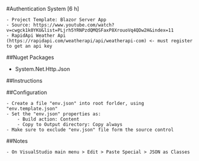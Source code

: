 ﻿#Authentication System [6 h]

	- Project Template: Blazor Server App
	- Source: https://www.youtube.com/watch?v=cwgck1k0YKU&list=PLjrh5YRNPzdQMQSFaxP8XrouoVq4QDw2H&index=11
	- RapidApi Weather Api (https://rapidapi.com/weatherapi/api/weatherapi-com) <- must register to get an api key


##Nuget Packages

- System.Net.Http.Json


##Instructions


##Configuration

	- Create a file "env.json" into root forlder, using "env.template.json"
	- Set the "env.json" properties as:
		- Build action: Content
		- Copy to Output directory: Copy always
	- Make sure to exclude "env.json" file form the source control

##Notes

	- On VisualStudio main menu > Edit > Paste Special > JSON as Classes
